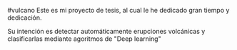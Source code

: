 #vulcano
Este es mi proyecto de tesis, al cual le he dedicado gran tiempo y dedicación.

Su intención es detectar automáticamente erupciones volcánicas y clasificarlas mediante agoritmos de "Deep learning"
